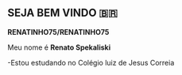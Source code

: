 ## SEJA BEM VINDO 🇧🇷


**RENATINHO75/RENATINHO75** 

Meu nome é **Renato Spekaliski**

-Estou estudando no Colégio luiz de Jesus Correia


